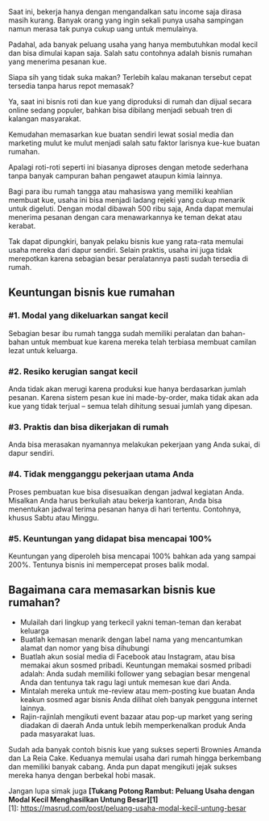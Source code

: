 <!--t Peluang Usaha Bisnis Kue Rumahan untuk Menambah Penghasilan t-->
<!--d Peluang usaha home industri kue rumahan. d-->
<!--tag peluang usaha,bisnis rumahan,kue tag-->
<!--image https://masrud.com/content/images/kue.jpg image-->

Saat ini, bekerja hanya dengan mengandalkan satu income saja dirasa masih kurang. Banyak orang yang ingin sekali punya usaha sampingan namun merasa tak punya cukup uang untuk memulainya. 

Padahal, ada banyak peluang usaha yang hanya membutuhkan modal kecil dan bisa dimulai kapan saja. Salah satu contohnya adalah bisnis rumahan yang menerima pesanan kue. 

Siapa sih yang tidak suka makan? Terlebih kalau makanan tersebut cepat tersedia tanpa harus repot memasak? 

Ya, saat ini bisnis roti dan kue yang diproduksi di rumah dan dijual secara online sedang populer, bahkan bisa dibilang menjadi sebuah tren di kalangan masyarakat. 

Kemudahan memasarkan kue buatan sendiri lewat sosial media dan marketing mulut ke mulut menjadi salah satu faktor larisnya kue-kue buatan rumahan. 

Apalagi roti-roti seperti ini biasanya diproses dengan metode sederhana tanpa banyak campuran bahan pengawet ataupun kimia lainnya. 

Bagi para ibu rumah tangga atau mahasiswa yang memiliki keahlian membuat kue, usaha ini bisa menjadi ladang rejeki yang cukup menarik untuk digeluti. Dengan modal dibawah 500 ribu saja, Anda dapat memulai menerima pesanan dengan cara menawarkannya ke teman dekat atau kerabat. 

Tak dapat dipungkiri, banyak pelaku bisnis kue yang rata-rata memulai usaha mereka dari dapur sendiri. Selain praktis, usaha ini juga tidak merepotkan karena sebagian besar peralatannya pasti sudah tersedia di rumah. 

<h2>Keuntungan bisnis kue rumahan</h2>
<h3>#1. Modal yang dikeluarkan sangat kecil </h3>
Sebagian besar ibu rumah tangga sudah memiliki peralatan dan bahan-bahan untuk membuat kue karena mereka telah terbiasa membuat camilan lezat untuk keluarga. 

<h3>#2. Resiko kerugian sangat kecil</h3>
Anda tidak akan merugi karena produksi kue hanya berdasarkan jumlah pesanan. Karena sistem pesan kue ini made-by-order, maka tidak akan ada kue yang tidak terjual – semua telah dihitung sesuai jumlah yang dipesan.

<h3>#3. Praktis dan bisa dikerjakan di rumah </h3>
Anda bisa merasakan nyamannya melakukan pekerjaan yang Anda sukai, di dapur sendiri. 

<h3>#4. Tidak mengganggu pekerjaan utama Anda</h3>
Proses pembuatan kue bisa disesuaikan dengan jadwal kegiatan Anda. Misalkan Anda harus berkuliah atau bekerja kantoran, Anda bisa menentukan jadwal terima pesanan hanya di hari tertentu. Contohnya, khusus Sabtu atau Minggu. 

<h3>#5. Keuntungan yang didapat bisa mencapai 100%</h3>
Keuntungan yang diperoleh bisa mencapai 100% bahkan ada yang sampai 200%. Tentunya bisnis ini mempercepat proses balik modal.

<h2>Bagaimana cara memasarkan bisnis kue rumahan?</h2>

- Mulailah dari lingkup yang terkecil yakni teman-teman dan kerabat keluarga
- Buatlah kemasan menarik dengan label nama yang mencantumkan alamat dan nomor yang bisa dihubungi
- Buatlah akun sosial media di Facebook atau Instagram, atau bisa memakai akun sosmed pribadi. Keuntungan memakai sosmed pribadi adalah: Anda sudah memiliki follower yang sebagian besar mengenal Anda dan tentunya tak ragu lagi untuk memesan kue dari Anda.
- Mintalah mereka untuk me-review atau mem-posting kue buatan Anda keakun sosmed agar bisnis Anda dilihat oleh banyak pengguna internet lainnya.
- Rajin-rajinlah mengikuti event bazaar atau pop-up market yang sering diadakan di daerah Anda untuk lebih memperkenalkan produk Anda pada masyarakat luas.

Sudah ada banyak contoh bisnis kue yang sukses seperti Brownies Amanda dan La Reia Cake. Keduanya memulai usaha dari rumah hingga berkembang dan memiliki banyak cabang. Anda pun dapat mengikuti jejak sukses mereka hanya dengan berbekal hobi masak.

Jangan lupa simak juga **[Tukang Potong Rambut: Peluang Usaha dengan Modal Kecil Menghasilkan Untung Besar][1]**
<br>
  [1]: https://masrud.com/post/peluang-usaha-modal-kecil-untung-besar